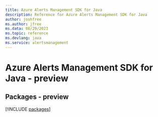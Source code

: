 ```yaml
---
title: Azure Alerts Management SDK for Java
description: Reference for Azure Alerts Management SDK for Java
author: joshfree
ms.author: jfree
ms.data: 08/29/2023
ms.topic: reference
ms.devlang: java
ms.service: alertsmanagement
---
```

# Azure Alerts Management SDK for Java - preview
## Packages - preview
[!INCLUDE [packages](alerts-management-index.md)]